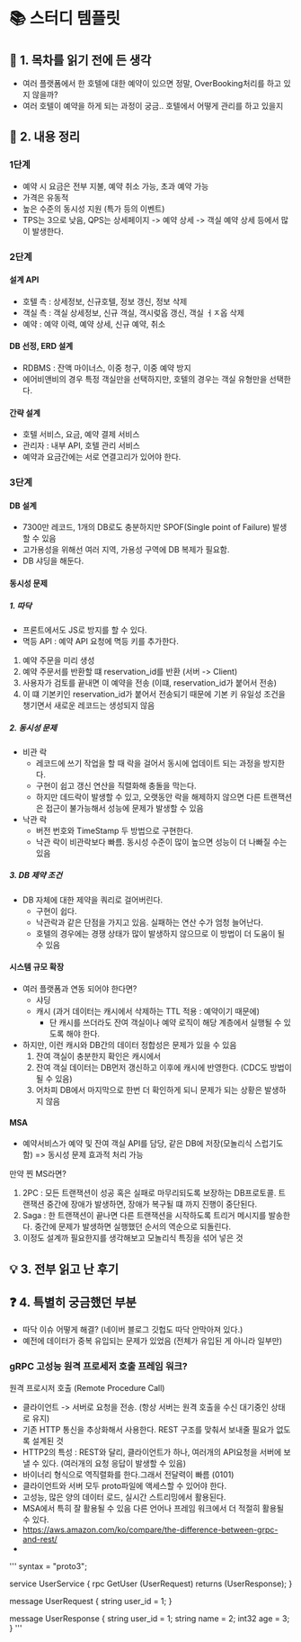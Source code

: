 # 📚 스터디 템플릿

## 📖 1. 목차를 읽기 전에 든 생각
- 여러 플랫폼에서 한 호텔에 대한 예약이 있으면 정말, OverBooking처리를 하고 있지 않을까?
- 여러 호텔이 예약을 하게 되는 과정이 궁금.. 호텔에서 어떻게 관리를 하고 있을지

## 📝 2. 내용 정리
### 1단계
- 예약 시 요금은 전부 지불, 예약 취소 가능, 초과 예약 가능
- 가격은 유동적
- 높은 수준의 동시성 지원 (특가 등의 이벤트)
- TPS는 3으로 낮음, QPS는 상세페이지 -> 예약 상세 -> 객실 예약 상세 등에서 많이 발생한다.

### 2단계
#### 설계 API
- 호텔 측 : 상세정보, 신규호텔, 정보 갱신, 정보 삭제
- 객실 측 : 객실 상세정보, 신규 객실, 객시렂옵 갱신, 객실 ㅓㅈ옵 삭제
- 예약 : 예약 이력, 예약 상세, 신규 예약, 취소

#### DB 선정, ERD 설계
- RDBMS : 잔액 마이너스, 이중 청구, 이중 예약 방지
- 에어비앤비의 경우 특정 객실만을 선택하지만, 호텔의 경우는 객실 유형만을 선택한다.

#### 간략 설계
- 호텔 서비스, 요금, 예약 결제 서비스
- 관리자 : 내부 API, 호텔 관리 서비스
- 예약과 요금간에는 서로 연결고리가 있어야 한다.

### 3단계
#### DB 설계
- 7300만 레코드, 1개의 DB로도 충분하지만 SPOF(Single point of Failure) 발생할 수 있음
- 고가용성을 위해선 여러 지역, 가용성 구역에 DB 복제가 필요함.
- DB 샤딩을 해둔다. 

#### 동시성 문제

##### 1. 따닥
- 프론트에서도 JS로 방지를 할 수 있다.
- 멱등 API : 예약 API 요청에 멱등 키를 추가한다.
1. 예약 주문을 미리 생성
2. 예약 주문서를 반환할 떄 reservation_id를 반환 (서버 -> Client)
3. 사용자가 검토를 끝내면 이 예약을 전송 (이떄, reservation_id가 붙어서 전송)
4. 이 떄 기본키인 reservation_id가 붙어서 전송되기 때문에 기본 키 유일성 조건을 챙기면서 새로운 레코드는 생성되지 않음

##### 2. 동시성 문제
- 비관 락
  - 레코드에 쓰기 작업을 할 때 락을 걸어서 동시에 업데이트 되는 과정을 방지한다.
  - 구현이 쉽고 갱신 연산을 직렬화해 충돌을 막는다.
  - 하지만 데드락이 발생할 수 있고, 오랫동안 락을 해제하지 않으면 다른 트랜잭션은 접근이 불가능해서 성능에 문제가 발생할 수 있음
- 낙관 락
  - 버전 번호와 TimeStamp 두 방법으로 구현한다.
  - 낙관 락이 비관락보다 빠름. 동시성 수준이 많이 높으면 성능이 더 나빠질 수는 있음
##### 3. DB 제약 조건
- DB 자체에 대한 제약을 쿼리로 걸어버린다.
  - 구현이 쉽다.
  - 낙관락과 같은 단점을 가지고 있음. 실패하는 연산 수가 엄청 늘어난다.
  - 호텔의 경우에는 경쟁 상태가 많이 발생하지 않으므로 이 방법이 더 도움이 될 수 있음
  
#### 시스템 규모 확장
- 여러 플랫폼과 연동 되어야 한다면? 
  - 샤딩
  - 캐시 (과거 데이터는 캐시에서 삭제하는 TTL 적용 : 예약이기 때문에)
    - 단 캐시를 쓰더라도 잔여 객실이나 예약 로직이 해당 계층에서 실행될 수 있도록 해야 한다.
- 하지만, 이런 캐시와 DB간의 데이터 정합성은 문제가 있을 수 있음
  1. 잔여 객실이 충분한지 확인은 캐시에서
  2. 잔여 객실 데이터는 DB먼저 갱신하고 이후에 캐시에 반영한다. (CDC도 방법이 될 수 있음)
  3. 어차피 DB에서 마지막으로 한번 더 확인하게 되니 문제가 되는 상황은 발생하지 않음

#### MSA 
- 예약서비스가 예약 및 잔여 객실 API를 담당, 같은 DB에 저장(모놀리식 스럽기도 함) => 동시성 문제 효과적 처리 가능

만약 찐 MS라면?
1. 2PC : 모든 트랜잭션이 성공 혹은 실패로 마무리되도록 보장하는 DB프로토콜. 트랜잭션 중간에 장애가 발생하면, 장애가 복구될 떄 까지 진행이 중단된다.
2. Saga : 한 트랜잭션이 끝나면 다른 트랜잭션을 시작하도록 트리거 메시지를 발송한다. 중간에 문제가 발생하면 실행했던 순서의 역순으로 되돌린다.
3. 이정도 설계까 필요한지를 생각해보고 모놀리식 특징을 섞어 넣은 것

## 💡 3. 전부 읽고 난 후기


## ❓ 4. 특별히 궁금했던 부분
- 따닥 이슈 어떻게 해결? (네이버 블로그 깃헙도 따닥 안막아져 있다.)
- 예전에 데이터가 중복 유입되는 문제가 있었음 (전체가 유입된 게 아니라 일부만)

### gRPC 고성능 원격 프로세저 호출 프레임 워크?
원격 프로시저 호출 (Remote Procedure Call)
- 클라이언트 -> 서버로 요청을 전송. (항상 서버는 원격 호출을 수신 대기중인 상태로 유지)
- 기존 HTTP 통신을 추상화해서 사용한다. REST 구조를 맞춰서 보내줄 필요가 없도록 설계된 것
- HTTP2의 특성 : REST와 달리, 클라이언트가 하나, 여러개의 API요청을 서버에 보낼 수 있다. (여러개의 요청 응답이 발생할 수 있음)
- 바이너리 형식으로 역직렬화를 한다.그래서 전달력이 빠름 (0101)
- 클라이언트와 서버 모두 proto파일에 액세스할 수 있어야 한다.
- 고성능, 많은 양의 데이터 로드, 실시간 스트리밍에서 활용된다.
- MSA에서 특히 잘 활용될 수 있음 다른 언어나 프레임 워크에서 더 적절히 활용될 수 있다.
- https://aws.amazon.com/ko/compare/the-difference-between-grpc-and-rest/
- 
'''
syntax = "proto3";

service UserService {
rpc GetUser (UserRequest) returns (UserResponse);
}

message UserRequest {
string user_id = 1;
}

message UserResponse {
string user_id = 1;
string name = 2;
int32 age = 3;
}
'''